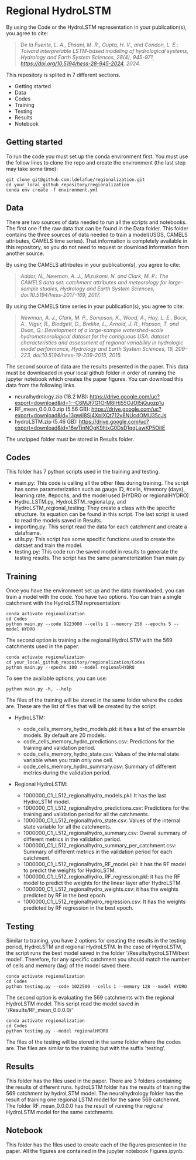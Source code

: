 # Regional HydroLSTM

By using the Code or the HydroLSTM representation in your publication(s), you agree to cite:

> *De la Fuente, L. A., Ehsani, M. R., Gupta, H. V., and Condon, L. E.: Toward interpretable LSTM-based modeling of hydrological systems, Hydrology and Earth System Sciences, 28(4), 945-971, https://doi.org/10.5194/hess-28-945-2024, 2024.*

This repository is splited in 7 different sections.
  - Getting started
  - Data
  - Codes
  - Training
  - Testing
  - Results
  - Notebook

## Getting started
To run the code you must set up the conda environment first. You must use the follow lines to clone the repo and create the environment (the last step may take some time):
```
git clone git@github.com:ldelafue/regionalization.git
cd your_local_github_repository/regionalization
conda env create -f environment.yml
```

## Data
There are two sources of data needed to run all the scripts and notebooks. The first one if the raw data that can be found in the Data folder. This folder contains the three sources of data needed to train a model(USGS, CAMELS attributes, CAMELS time series). That information is completely available in this repository, so you do not need to request or download information from another source.

By using the CAMELS attributes in your publication(s), you agree to cite:

> *Addor, N., Newman, A. J., Mizukami, N. and Clark, M. P.: The CAMELS data set: catchment attributes and meteorology for large-sample studies, Hydrology and Earth System Sciences, doi:10.5194/hess-2017-169, 2017.*

By using the CAMELS time series in your publication(s), you agree to cite:

> *Newman, A. J., Clark, M. P., Sampson, K., Wood, A., Hay, L. E., Bock, A., Viger, R., Blodgett, D., Brekke, L., Arnold, J. R., Hopson, T. and Duan, Q.: Development of a large-sample watershed-scale hydrometeorological dataset for the contiguous USA: dataset characteristics and assessment of regional variability in hydrologic model performance, Hydrology and Earth System Sciences, 19, 209–223, doi:10.5194/hess-19-209-2015, 2015.*

The second source of data are the results presented in the paper. This data must be downloaded in your local github folder in order of running the jupyter notebook which creates the paper figures. You can download this data from the following links.

  - neuralhydrology.zip (18.2 MB): https://drive.google.com/uc?export=download&id=1--C6MJf7G1OrM8IHj55OJOI5jQuozp1u
  - RF_mean_0.0.0.0.zip (5.56 GB): https://drive.google.com/uc?export=download&id=13qwiI8Sj4XplXQt712y8NUcdOMU35cJs
  - hydroLSTM.zip (5.46 GB): https://drive.google.com/uc?export=download&id=16wTinNOgK9ItixG0DsD1qqLawKP5OitE

The unzipped folder must be stored in Results folder.

## Codes
This folder has 7 python scripts used in the training and testing.
  - main.py: This code is calling all the other files during training. The script has some parameterization such as gauge ID, #cells, #memory (days), learning rate, #epochs, and the model used (HYDRO or regionalHYDRO)
  - Hydro_LSTM.py, HydroLSTM_regional.py, and HydroLSTM_regional_testing: They create a class with the specific structure. Its equation can be found in this script. The last script is used to read the models saved in Results.
  - importing.py: This script read the data for each catchment and create a dataframe.
  - utils.py: This script has some specific functions used to create the datsaet and train the model.
  - testing.py: This code run the saved model in results to generate the testing results. The script has the same parameterization than main.py

## Training
Once you have the environment set up and the data downloaded, you can train a model with the code. You have two options. You can train a single catchment with the HydroLSTM representation:
```
conda activate regionalization
cd Codes
python main.py --code 9223000 --cells 1 --memory 256 --epochs 5 --model HYDRO
```

The second option is training a the regional HydroLSTM with the 569 catchments used in the paper.
```
conda activate regionalization
cd your_local_github_repository/regionalization/Codes
python main.py --epochs 100 --model regionalHYDRO
```

To see the available options, you can use:
```
python main.py -h, --help
```

The files of the training will be stored in the same folder where the codes are. These are the list of files that will be created by the script:

  - HydroLSTM:
    - code_cells_memory_hydro_models.pkl: it has a list of the ensamble models. By default are 20 models.
    - code_cells_memory_hydro_predictions.csv: Predictions for the training and validation period.
    - code_cells_memory_hydro_state.csv: Values of the internal state variable when you train only one cell.
    - code_cells_memory_hydro_summary.csv: Summary of different metrics during the validation period.

  - Regional HydroLSTM:
    - 1000000_C1_L512_regionalhydro_models.pkl: It has the last HydroLSTM model.
    - 1000000_C1_L512_regionalhydro_predictions.csv: Predictions for the training and validation period for all the catchments.
    - 1000000_C1_L512_regionalhydro_state.csv: Values of the internal state variable for all the catchments.
    - 1000000_C1_L512_regionalhydro_summary.csv: Overall summary of different metrics in the validation period.
    - 1000000_C1_L512_regionalhydro_summary_per_catchment.csv: Summary of different metrics in the validation period for each catchment.
    - 1000000_C1_L512_regionalhydro_RF_model.pkl: it has the RF model to predict the weights for HydroLSTM.
    - 1000000_C1_L512_regionalhydro_RF_regression.pkl: it has the RF model to predict the weights for the linear layer after HydroLSTM.
    - 1000000_C1_L512_regionalhydro_weights.csv: it has the weights predicted by RF in the best epoch.
    - 1000000_C1_L512_regionalhydro_regression.csv: It has the weights predicted by RF regression in the best epoch.          

## Testing
Similar to training, you have 2 options for creating the results in the testing period, HydroLSTM and regional HydroLSTM. In the case of HydroLSTM, the script runs the best model saved in the folder '/Results/hydroLSTM/best model'. Therefore, for any specific catchment you should match the number of cells and memory (lag) of the model saved there.

```
conda activate regionalization
cd Codes
python testing.py --code 1022500 --cells 1 --memory 128 --model HYDRO
```

The second option is evaluating the 569 catchments with the regional HydroLSTM model. This script read the model saved in '/Results/RF_mean_0.0.0.0/'
```
conda activate regionalization
cd Codes
python testing.py --model regionalHYDRO
```
The files of the testing will be stored in the same folder where the codes are. The files are similar to the training but with the suffix 'testing'.

## Results
This folder has the files used in the paper. There are 3 folders containing the results of different runs. hydroLSTM folder has the results of training the 569 catchment by hydroLSTM model. The neuralhydrology folder has the result of training one regional LSTM model for the same 569 catchemnt. The folder RF_mean_0.0.0.0 has the result of running the regional HydroLSTM model for the same catchments.

## Notebook
This folder has the files used to create each of the figures presented in the paper. All the figures are contained in the jupyter notebook Figures.ipynb.







